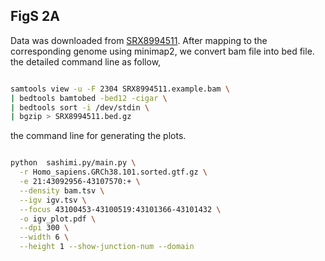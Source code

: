 
## FigS 2A

Data was downloaded from [SRX8994511](https://www.ncbi.nlm.nih.gov/sra/SRX8994511). 
After mapping to the corresponding genome using minimap2, we convert bam file into bed file. the detailed command line as follow,

```bash

samtools view -u -F 2304 SRX8994511.example.bam \
| bedtools bamtobed -bed12 -cigar \
| bedtools sort -i /dev/stdin \
| bgzip > SRX8994511.bed.gz

```

the command line for generating the plots.

```bash

python  sashimi.py/main.py \
  -r Homo_sapiens.GRCh38.101.sorted.gtf.gz \
  -e 21:43092956-43107570:+ \
  --density bam.tsv \
  --igv igv.tsv \
  --focus 43100453-43100519:43101366-43101432 \
  -o igv_plot.pdf \
  --dpi 300 \
  --width 6 \
  --height 1 --show-junction-num --domain 

```